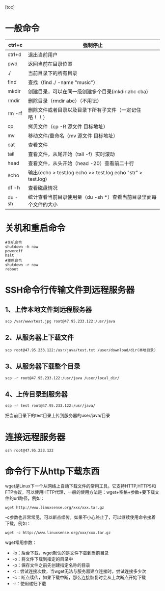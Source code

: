 [toc]

# 一般命令

| ctrl+c | 强制停止                                                     |
| ------ | ------------------------------------------------------------ |
| ctrl+d | 退出当前用户                                                 |
| pwd    | 返回当前在目录位置                                           |
| ./     | 当前目录下的所有目录                                         |
| find   | 查找（find ./  -name "music"）                               |
| mkdir  | 创建目录，可以在同一级创建多个目录(mkdir abc cba)            |
| rmdir  | 删除目录（rmdir  abc）（不用记）                             |
| rm -rf | 删除文件或者目录以及目录下所有子文件（一定记住咯！！）       |
| cp     | 拷贝文件（cp -R  源文件 目标地址）                           |
| mv     | 移动文件/重命名（mv 源文件 目标地址）                        |
| cat    | 查看文件                                                     |
| tail   | 查看文件，从尾开始（tail -f）实时滚动                        |
| head   | 查看文件，从头开始（head -20）查看前二十行                   |
| echo   | 输出(echo >  test.log    echo >>  test.log  echo "str" >  test.log) |
| df -h  | 查看磁盘情况                                                 |
| du -sh | 统计查看当前目录使用量（du -sh *）查看当前目录里面每个文件的大小 |

# 关机和重启命令

```
#关机命令
shutdown -h now
poweroff
halt
#重启命令
shutdown -r now
reboot
```



# SSH命令行传输文件到远程服务器

## 1、上传本地文件到远程服务器

```
scp /var/www/test.jpg root@47.95.233.122:/usr/java
```

## 2、从服务器上下载文件

```
scp root@47.95.233.122:/usr/java/test.txt /user/download/dir(本地目录)
```

## 3、从服务器下载整个目录

```
scp -r root@47.95.233.122:/usr/java /user/local_dir/
```

## 4、上传目录到服务器

~~~
scp -r test root@47.95.233.122:/usr/java/
~~~

把当前目录下的test目录上传到服务器的user/java/目录

# 连接远程服务器

```
ssh root@47.95.233.122
```

# 命令行下从http下载东西

wget是Linux下一个从网络上自动下载文件的常用工具。它支持HTTP,HTTPS和FTP协议，可以使用HTTP代理，一般的使用方法是：wget+空格+参数+要下载文件的url路径，例如：

```
wget http://www.linuxsense.org/xxx/xxx.tar.gz
```

-c参数也非常常见，可以断点续传，如果不小心终止了，可以继续使用命令接着下载，例如：

```
wget -c http://www.linuxsense.org/xxx/xxx.tar.gz
```

wget常用参数：

* -b：后台下载，wget默认的是文件下载到当前目录
* -o：将文件下载到指定的目录中
* -p：保存文件之前先创建指定名称的目录
* -t：尝试连接次数，当wget无法与服务器建立连接时，尝试连接多少次
* -c：断点续传，如果下载中断，那么连接恢复时会从上次断点开始下载
* -r：使用递归下载
